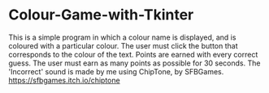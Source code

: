 # Colour-Game-with-Tkinter
This is a simple program in which a colour name is displayed, and is coloured with a particular colour. The user must click the button that corresponds to the colour of the text. Points are earned with every correct guess. The user must earn as many points as possible for 30 seconds.
The 'Incorrect' sound is made by me using ChipTone, by SFBGames.
https://sfbgames.itch.io/chiptone
